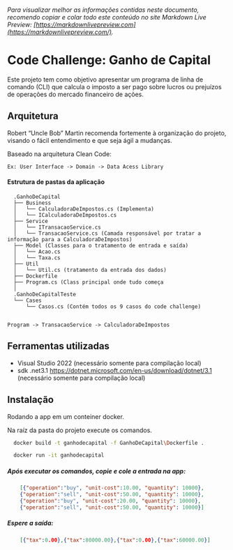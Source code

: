 ### 
###### Para visualizar melhor as informações contidas neste documento, recomendo copiar e colar todo este conteúdo no site Markdown Live Preview: [https://markdownlivepreview.com](https://markdownlivepreview.com/).

# Code Challenge: Ganho de Capital

Este projeto tem como objetivo apresentar um programa de linha de comando (CLI) que calcula o imposto a ser pago sobre lucros ou prejuízos de operações do mercado financeiro de ações.



## Arquitetura  

Robert “Uncle Bob” Martin recomenda fortemente à organização do projeto, visando o fácil entendimento e que seja ágil a mudanças. 

Baseado na arquitetura Clean Code: 
```shell  
Ex: User Interface -> Domain -> Data Acess Library
```

#### Estrutura de pastas da aplicação 
```shell  
  .GanhoDeCapital
  ├── Business
  │   └── CalculadoraDeImpostos.cs (Implementa)
  │   └── ICalculadoraDeImpostos.cs
  ├── Service
  │   └── ITransacaoService.cs
  │   └── TransacaoService.cs (Camada responsável por tratar a informação para a CalculadoraDeImpostos)  
  ├── Model (Classes para o tratamento de entrada e saída)
  │   └── Acao.cs
  │   └── Taxa.cs 
  ├── Util
  │   └── Util.cs (tratamento da entrada dos dados)
  ├── Dockerfile
  ├── Program.cs (Class principal onde tudo começa
  │
  .GanhoDeCapitalTeste
  └── Cases
      └── Casos.cs (Contém todos os 9 casos do code challenge)
      
```

```shell
Program -> TransacaoService -> CalculadoraDeImpostos
```


## Ferramentas utilizadas

- Visual Studio 2022 (necessário somente para compilação local)
- sdk .net3.1 https://dotnet.microsoft.com/en-us/download/dotnet/3.1 (necessário somente para compilação local)


## Instalação

Rodando a app em um conteiner docker. 

Na raíz da pasta do projeto execute os comandos.

```bash
  docker build -t ganhodecapital -f GanhoDeCapital\Dockerfile .
```

```bash
  docker run -it ganhodecapital
``` 

##### Após executar os comandos, copie e cole a entrada na app:

```json
    [{"operation":"buy", "unit-cost":10.00, "quantity": 10000},
    {"operation":"sell", "unit-cost":50.00, "quantity": 10000},
    {"operation":"buy", "unit-cost":20.00, "quantity": 10000},
    {"operation":"sell", "unit-cost":50.00, "quantity": 10000}]
```

##### Espere a saída:

```json
    [{"tax":0.00},{"tax":80000.00},{"tax":0.00},{"tax":60000.00}]
```


